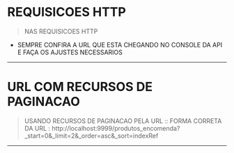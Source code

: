 # REQUISICOES HTTP
> NAS REQUISICOES HTTP
- SEMPRE CONFIRA A URL QUE ESTA CHEGANDO NO CONSOLE DA API E FAÇA OS AJUSTES NECESSARIOS

---
# URL COM RECURSOS DE PAGINACAO
> USANDO RECURSOS DE PAGINACAO PELA URL :: FORMA CORRETA DA URL :
http://localhost:9999/produtos_encomenda?_start=0&_limit=2&_order=asc&_sort=indexRef

---
